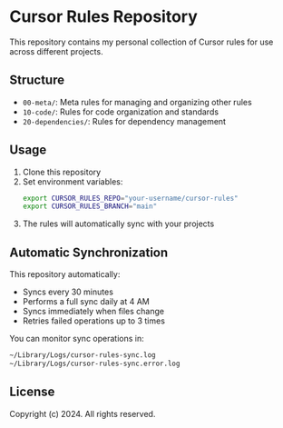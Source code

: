 # Cursor Rules Repository

This repository contains my personal collection of Cursor rules for use across different projects.

## Structure

- `00-meta/`: Meta rules for managing and organizing other rules
- `10-code/`: Rules for code organization and standards
- `20-dependencies/`: Rules for dependency management

## Usage

1. Clone this repository
2. Set environment variables:
   ```bash
   export CURSOR_RULES_REPO="your-username/cursor-rules"
   export CURSOR_RULES_BRANCH="main"
   ```
3. The rules will automatically sync with your projects

## Automatic Synchronization

This repository automatically:
- Syncs every 30 minutes
- Performs a full sync daily at 4 AM
- Syncs immediately when files change
- Retries failed operations up to 3 times

You can monitor sync operations in:
```bash
~/Library/Logs/cursor-rules-sync.log
~/Library/Logs/cursor-rules-sync.error.log
```

## License

Copyright (c) 2024. All rights reserved. 